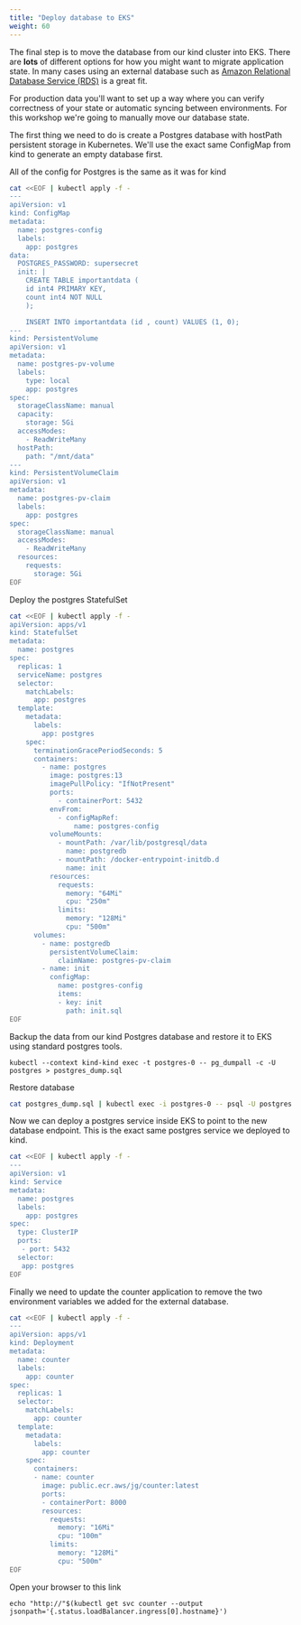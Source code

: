 ```yaml
---
title: "Deploy database to EKS"
weight: 60
---
```


The final step is to move the database from our kind cluster into EKS.
There are **lots** of different options for how you might want to migrate application state.
In many cases using an external database such as [Amazon Relational Database Service (RDS)](https://aws.amazon.com/rds/) is a great fit.

For production data you'll want to set up a way where you can verify correctness of your state or automatic syncing between environments.
For this workshop we're going to manually move our database state.

The first thing we need to do is create a Postgres database with hostPath persistent storage in Kubernetes.
We'll use the exact same ConfigMap from kind to generate an empty database first.

All of the config for Postgres is the same as it was for kind

```bash
cat <<EOF | kubectl apply -f - 
---
apiVersion: v1
kind: ConfigMap
metadata:
  name: postgres-config
  labels:
    app: postgres
data:
  POSTGRES_PASSWORD: supersecret
  init: |
    CREATE TABLE importantdata (
    id int4 PRIMARY KEY,
    count int4 NOT NULL
    );

    INSERT INTO importantdata (id , count) VALUES (1, 0);
---
kind: PersistentVolume
apiVersion: v1
metadata:
  name: postgres-pv-volume
  labels:
    type: local
    app: postgres
spec:
  storageClassName: manual
  capacity:
    storage: 5Gi
  accessModes:
    - ReadWriteMany
  hostPath:
    path: "/mnt/data"
---
kind: PersistentVolumeClaim
apiVersion: v1
metadata:
  name: postgres-pv-claim
  labels:
    app: postgres
spec:
  storageClassName: manual
  accessModes:
    - ReadWriteMany
  resources:
    requests:
      storage: 5Gi
EOF
```

Deploy the postgres StatefulSet

```bash
cat <<EOF | kubectl apply -f - 
apiVersion: apps/v1
kind: StatefulSet
metadata:
  name: postgres
spec:
  replicas: 1
  serviceName: postgres
  selector:
    matchLabels:
      app: postgres
  template:
    metadata:
      labels:
        app: postgres
    spec:
      terminationGracePeriodSeconds: 5
      containers:
        - name: postgres
          image: postgres:13
          imagePullPolicy: "IfNotPresent"
          ports:
            - containerPort: 5432
          envFrom:
            - configMapRef:
                name: postgres-config
          volumeMounts:
            - mountPath: /var/lib/postgresql/data
              name: postgredb
            - mountPath: /docker-entrypoint-initdb.d
              name: init
          resources:
            requests:
              memory: "64Mi"
              cpu: "250m"
            limits:
              memory: "128Mi"
              cpu: "500m"
      volumes:
        - name: postgredb
          persistentVolumeClaim:
            claimName: postgres-pv-claim
        - name: init
          configMap:
            name: postgres-config
            items:
            - key: init
              path: init.sql
EOF
```

Backup the data from our kind Postgres database and restore it to EKS using standard postgres tools.

```
kubectl --context kind-kind exec -t postgres-0 -- pg_dumpall -c -U postgres > postgres_dump.sql
```

Restore database

```bash
cat postgres_dump.sql | kubectl exec -i postgres-0 -- psql -U postgres
```

Now we can deploy a postgres service inside EKS to point to the new database endpoint.
This is the exact same postgres service we deployed to kind.

```bash
cat <<EOF | kubectl apply -f - 
---
apiVersion: v1
kind: Service
metadata:
  name: postgres
  labels:
    app: postgres
spec:
  type: ClusterIP
  ports:
   - port: 5432
  selector:
   app: postgres
EOF
```

Finally we need to update the counter application to remove the two environment variables we added for the external database.

```bash
cat <<EOF | kubectl apply -f - 
---
apiVersion: apps/v1
kind: Deployment
metadata:
  name: counter
  labels:
    app: counter
spec:
  replicas: 1
  selector:
    matchLabels:
      app: counter
  template:
    metadata:
      labels:
        app: counter
    spec:
      containers:
      - name: counter
        image: public.ecr.aws/jg/counter:latest
        ports:
        - containerPort: 8000
        resources:
          requests:
            memory: "16Mi"
            cpu: "100m"
          limits:
            memory: "128Mi"
            cpu: "500m"
EOF
```

Open your browser to this link

```
echo "http://"$(kubectl get svc counter --output jsonpath='{.status.loadBalancer.ingress[0].hostname}')
```